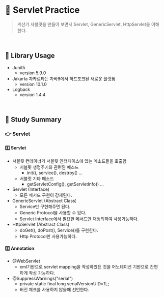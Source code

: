 # 📖 Servlet Practice
> 계산기 서블릿을 만들어 보면서 Servlet, GenericServlet, HttpServlet을 이해한다.
<br>

## 🧰 Library Usage
- Junit5
  - version 5.9.0
- Jakarta 자카르타는 자바8에서 하드포크된 새로운 플랫폼
  - version 10.1.0
- Logback
  - version 1.4.4
  
<br>

## 📓 Study Summary
### 👉 Servlet
#### 1️⃣ Servlet
- 서블릿 컨테이너가 서블릿 인터페이스에 있는 메소드들을 호출함
  - 서블릿 생명주기와 관련된 메소드
    - init(), service(), destroy() ...
  - 서블릿 기타 메소드
    - getServletConfig(), getServletInfo() ...
- Servlet (Interface)
  - 모든 메서드 구현이 강제된다.
- GenericServlet (Abstract Class)
  - Service만 구현해주면 된다.
  - Generic Protocol을 사용할 수 있다.
  - Servlet Interface에서 필요한 메서드만 재정의하여 사용가능하다.
- HttpServlet (Abstract Class)
  - doGet(), doPost(), Service()를 구현한다.
  - Http Protocol만 사용가능하다.
#### 2️⃣ Annotation
- @WebServlet
  - xml기반으로 servlet mapping을 작성하였던 것을 어노테이션 기반으로 간편하게 작성 가능하다.
- @SuppressWarnings("serial")
  - private static final long serialVersionUID=1L;
  - 버전 체크를 사용하지 않을때 선언한다.